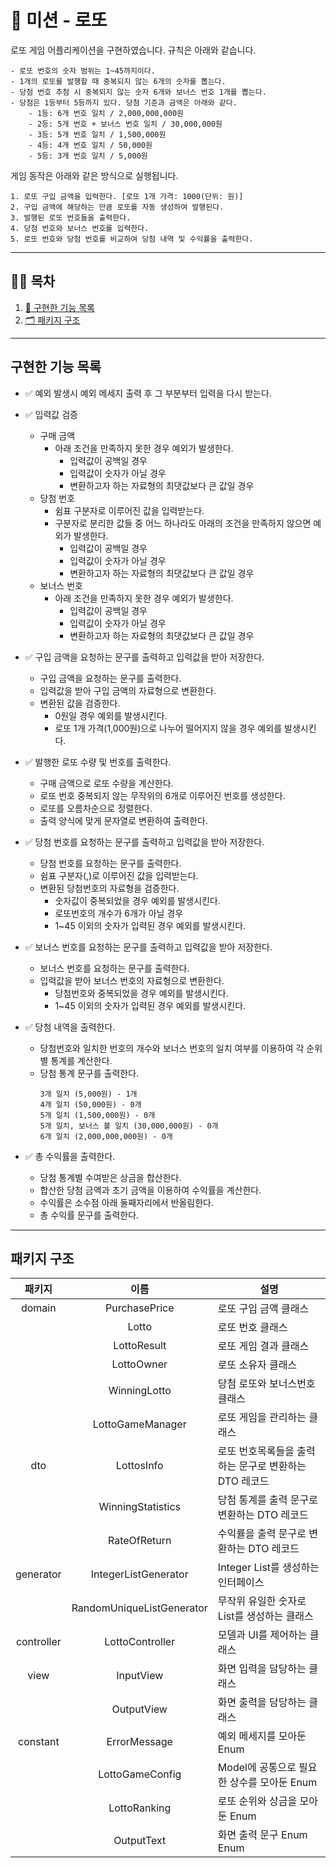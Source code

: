 # 🎰 미션 - 로또

로또 게임 어플리케이션을 구현하였습니다. 규칙은 아래와 같습니다.

```
- 로또 번호의 숫자 범위는 1~45까지이다.
- 1개의 로또를 발행할 때 중복되지 않는 6개의 숫자를 뽑는다.
- 당첨 번호 추첨 시 중복되지 않는 숫자 6개와 보너스 번호 1개를 뽑는다.
- 당첨은 1등부터 5등까지 있다. 당첨 기준과 금액은 아래와 같다.
    - 1등: 6개 번호 일치 / 2,000,000,000원
    - 2등: 5개 번호 + 보너스 번호 일치 / 30,000,000원
    - 3등: 5개 번호 일치 / 1,500,000원
    - 4등: 4개 번호 일치 / 50,000원
    - 5등: 3개 번호 일치 / 5,000원
```

게임 동작은 아래와 같은 방식으로 실행됩니다.

```
1. 로또 구입 금액을 입력한다. [로또 1개 가격: 1000(단위: 원)]
2. 구입 금액에 해당하는 만큼 로또를 자동 생성하여 발행된다.
3. 발행된 로또 번호들을 출력한다.
4. 당첨 번호와 보너스 번호를 입력한다.
5. 로또 번호와 당첨 번호를 비교하여 당첨 내역 및 수익률을 출력한다.
```

---

## ✍🏻 목차

1. [🧭 구현한 기능 목록](#구현한-기능-목록)
2. [🗂️ 패키지 구조](#패키지-구조)

---

## 구현한 기능 목록

- ✅ 예외 발생시 예외 메세지 출력 후 그 부분부터 입력을 다시 받는다.


- ✅ 입력값 검증
    - 구매 금액
        - 아래 조건을 만족하지 못한 경우 예외가 발생한다.
            - 입력값이 공백일 경우
            - 입력값이 숫자가 아닐 경우
            - 변환하고자 하는 자료형의 최댓값보다 큰 값일 경우
    - 당첨 번호
        - 쉼표 구분자로 이루어진 값을 입력받는다.
        - 구분자로 분리한 값들 중 어느 하나라도 아래의 조건을 만족하지 않으면 예외가 발생한다.
            - 입력값이 공백일 경우
            - 입력값이 숫자가 아닐 경우
            - 변환하고자 하는 자료형의 최댓값보다 큰 값일 경우
    - 보너스 번호
        - 아래 조건을 만족하지 못한 경우 예외가 발생한다.
            - 입력값이 공백일 경우
            - 입력값이 숫자가 아닐 경우
            - 변환하고자 하는 자료형의 최댓값보다 큰 값일 경우


- ✅ 구입 금액을 요청하는 문구를 출력하고 입력값을 받아 저장한다.
    - 구입 금액을 요청하는 문구를 출력한다.
    - 입력값을 받아 구입 금액의 자료형으로 변환한다.
    - 변환된 값을 검증한다.
        - 0원일 경우 예외를 발생시킨다.
        - 로또 1개 가격(1,000원)으로 나누어 떨어지지 않을 경우 예외를 발생시킨다.


- ✅ 발행한 로또 수량 및 번호를 출력한다.
    - 구매 금액으로 로또 수량을 계산한다.
    - 로또 번호 중복되지 않는 무작위의 6개로 이루어진 번호를 생성한다.
    - 로또를 오름차순으로 정렬한다.
    - 출력 양식에 맞게 문자열로 변환하여 출력한다.


- ✅ 당첨 번호를 요청하는 문구를 출력하고 입력값을 받아 저장한다.
    - 당첨 번호를 요청하는 문구를 출력한다.
    - 쉼표 구분자(,)로 이루어진 값을 입력받는다.
    - 변환된 당첨번호의 자료형을 검증한다.
        - 숫자값이 중복되었을 경우 예외를 발생시킨다.
        - 로또번호의 개수가 6개가 아닐 경우
        - 1~45 이외의 숫자가 입력된 경우 예외를 발생시킨다.


- ✅ 보너스 번호를 요청하는 문구를 출력하고 입력값을 받아 저장한다.
    - 보너스 번호를 요청하는 문구를 출력한다.
    - 입력값을 받아 보너스 번호의 자료형으로 변환한다.
        - 당첨번호와 중복되었을 경우 예외를 발생시킨다.
        - 1~45 이외의 숫자가 입력된 경우 예외를 발생시킨다.


- ✅ 당첨 내역을 출력한다.
    - 당첨번호와 일치한 번호의 개수와 보너스 번호의 일치 여부를 이용하여 각 순위별 통계를 계산한다.
    - 당첨 통계 문구를 출력한다.
      ```
      3개 일치 (5,000원) - 1개
      4개 일치 (50,000원) - 0개
      5개 일치 (1,500,000원) - 0개
      5개 일치, 보너스 볼 일치 (30,000,000원) - 0개
      6개 일치 (2,000,000,000원) - 0개
      ```


- ✅ 총 수익률을 출력한다.
    - 당첨 통계별 수여받은 상금을 합산한다.
    - 합산한 당첨 금액과 초기 금액을 이용하여 수익률을 계산한다.
    - 수익률은 소수점 아래 둘째자리에서 반올림한다.
    - 총 수익률 문구를 출력한다.

---

## 패키지 구조

|    패키지     |            이름             | 설명                              |
|:----------:|:-------------------------:|---------------------------------|
|   domain   |       PurchasePrice       | 로또 구입 금액 클래스                    |
|            |           Lotto           | 로또 번호 클래스                       |
|            |        LottoResult        | 로또 게임 결과 클래스                    |
|            |        LottoOwner         | 로또 소유자 클래스                      |
|            |       WinningLotto        | 당첨 로또와 보너스번호 클래스                |
|            |     LottoGameManager      | 로또 게임을 관리하는 클래스                 |
|    dto     |        LottosInfo         | 로또 번호목록들을 출력하는 문구로 변환하는 DTO 레코드 |
|            |     WinningStatistics     | 당첨 통계를 출력 문구로 변환하는 DTO 레코드      |
|            |       RateOfReturn        | 수익률을 출력 문구로 변환하는 DTO 레코드        |
| generator  |   IntegerListGenerator    | Integer List를 생성하는 인터페이스        |
|            | RandomUniqueListGenerator | 무작위 유일한 숫자로 List를 생성하는 클래스      |
| controller |      LottoController      | 모델과 UI를 제어하는 클래스                |
|    view    |         InputView         | 화면 입력을 담당하는 클래스                 |
|            |        OutputView         | 화면 출력을 담당하는 클래스                 |
|  constant  |       ErrorMessage        | 예외 메세지를 모아둔 Enum                |
|            |      LottoGameConfig      | Model에 공통으로 필요한 상수를 모아둔 Enum    |
|            |       LottoRanking        | 로또 순위와 상금을 모아둔 Enum             |
|            |        OutputText         | 화면 출력 문구 Enum Enum              |

<br/>

